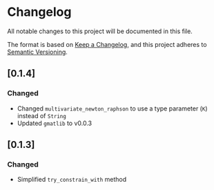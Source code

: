 # Changelog

All notable changes to this project will be documented in this file.

The format is based on [Keep a Changelog](https://keepachangelog.com/en/1.0.0/),
and this project adheres to [Semantic Versioning](https://semver.org/spec/v2.0.0.html).

## [0.1.4]
### Changed
- Changed `multivariate_newton_raphson` to use a type parameter (`K`) instead of `String`
- Updated `gmatlib` to v0.0.3

## [0.1.3]
### Changed
- Simplified `try_constrain_with` method

<!-- [0.0.0]: https://github.com/ForceOverArea/gmatlib/releases/tag/v0.0.0 -->
